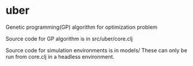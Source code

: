 # uber

Genetic programming(GP) algorithm for optimization problem

Source code for GP algorithm is in src/uber/core.clj

Source code for simulation environments is in models/
These can only be run from core.clj in a headless environment.


